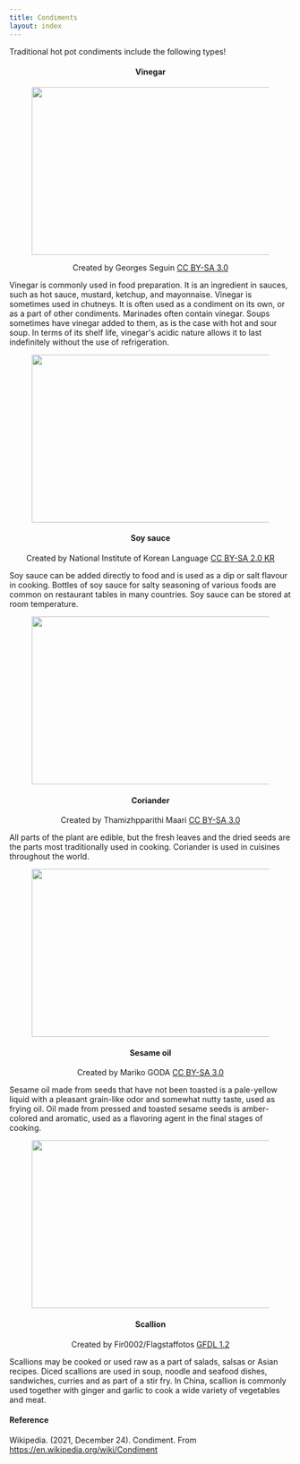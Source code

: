 ```yaml
---
title: Condiments
layout: index
---
```


<p> 
    Traditional hot pot condiments include the following types! 
</p>

<h4 style="text-align: center"> Vinegar </h4>
<figure style="text-align: center">
<img src="https://upload.wikimedia.org/wikipedia/commons/c/c3/Eguilles_20110828_14.jpg" width="425" height="300" />
</figure>

<p style="text-align: center">Created by Georges Seguin <a href="https://creativecommons.org/licenses/by-sa/3.0">CC BY-SA 3.0</a></p>
<p>
Vinegar is commonly used in food preparation. It is an ingredient in sauces, such as hot sauce, mustard, ketchup, and mayonnaise. Vinegar is sometimes used in chutneys. It is often used as a condiment on its own, or as a part of other condiments. Marinades often contain vinegar. Soups sometimes have vinegar added to them, as is the case with hot and sour soup. In terms of its shelf life, vinegar's acidic nature allows it to last indefinitely without the use of refrigeration.
</p>

<figure style="text-align: center">
<img src="https://upload.wikimedia.org/wikipedia/commons/6/63/Soy_sauce_2.jpg" width="425" height="300"/>
</figure>
    <h4 style="text-align: center"> Soy sauce </h4>
    <p style="text-align: center"> Created by National Institute of Korean Language <a href="https://creativecommons.org/licenses/by-sa/2.0/kr/deed.en"> CC BY-SA 2.0 KR </a></p>
<p>
Soy sauce can be added directly to food and is used as a dip or salt flavour in cooking. Bottles of soy sauce for salty seasoning of various foods are common on restaurant tables in many countries. Soy sauce can be stored at room temperature.
</p>

<figure style="text-align: center">
<img src="https://upload.wikimedia.org/wikipedia/commons/5/51/A_scene_of_Coriander_leaves.JPG" width="425" height="300" />
</figure>
    <h4 style="text-align: center">Coriander</h4>
    <p style="text-align: center">Created by Thamizhpparithi Maari <a href="https://creativecommons.org/licenses/by-sa/3.0/">CC BY-SA 3.0</a></p>
<p>
All parts of the plant are edible, but the fresh leaves and the dried seeds are the parts most traditionally used in cooking. Coriander is used in cuisines throughout the world.
</p>

<figure style="text-align: center">
<img src="https://upload.wikimedia.org/wikipedia/commons/0/0a/Sesame_oil.jpg" width="425" height="300" />
</figure>
    <h4 style="text-align: center">Sesame oil</h4>
    <p style="text-align: center">Created by Mariko GODA <a href="https://creativecommons.org/licenses/by-sa/3.0/">CC BY-SA 3.0</a></p>
<p>
Sesame oil made from seeds that have not been toasted is a pale-yellow liquid with a pleasant grain-like odor and somewhat nutty taste, used as frying oil. Oil made from pressed and toasted sesame seeds is amber-colored and aromatic, used as a flavoring agent in the final stages of cooking.
</p>

<figure style="text-align: center">
<img src="https://upload.wikimedia.org/wikipedia/commons/4/41/Spring_onion.jpg" width="425" height="300" />
</figure>
    <h4 style="text-align: center">Scallion</h4>
    <p style="text-align: center">Created by Fir0002/Flagstaffotos <a href="http://www.gnu.org/licenses/old-licenses/fdl-1.2.html">GFDL 1.2</a></p>
<p>
Scallions may be cooked or used raw as a part of salads, salsas or Asian recipes. Diced scallions are used in soup, noodle and seafood dishes, sandwiches, curries and as part of a stir fry. In China, scallion is commonly used together with ginger and garlic to cook a wide variety of vegetables and meat.
</p>

<h4>Reference</h4>
<p>Wikipedia. (2021, December 24). Condiment. From <a href=" https://en.wikipedia.org/wiki/Condiment">https://en.wikipedia.org/wiki/Condiment</a></p>
